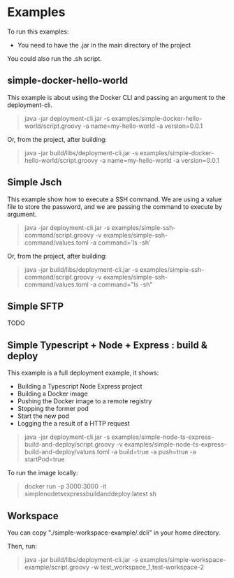 # Examples

To run this examples:
- You need to have the .jar in the main directory of the project

You could also run the .sh script.

## simple-docker-hello-world

This example is about using the Docker CLI and passing an argument to the deployment-cli.

> java -jar deployment-cli.jar -s examples/simple-docker-hello-world/script.groovy -a name=my-hello-world -a version=0.0.1

Or, from the project, after building:

> java -jar build/libs/deployment-cli.jar -s examples/simple-docker-hello-world/script.groovy -a name=my-hello-world -a version=0.0.1

## Simple Jsch

This example show how to execute a SSH command. We are using a value file to store the password, and we are passing the command to execute by argument.

> java -jar deployment-cli.jar -s examples/simple-ssh-command/script.groovy -v examples/simple-ssh-command/values.toml -a command='ls -sh'

Or, from the project, after building:

> java -jar build/libs/deployment-cli.jar -s examples/simple-ssh-command/script.groovy -v examples/simple-ssh-command/values.toml -a command="ls -sh"

## Simple SFTP

TODO

## Simple Typescript + Node + Express : build & deploy

This example is a full deployment example, it shows:
- Building a Typescript Node Express project
- Building a Docker image
- Pushing the Docker image to a remote registry
- Stopping the former pod
- Start the new pod
- Logging the a result of a HTTP request

> java -jar deployment-cli.jar -s examples/simple-node-ts-express-build-and-deploy/script.groovy -v examples/simple-node-ts-express-build-and-deploy/values.toml -a build=true -a push=true -a startPod=true

To run the image locally:

> docker run -p 3000:3000 -it simplenodetsexpressbuildanddeploy:latest sh

## Workspace

You can copy "./simple-workspace-example/.dcli" in your home directory.

Then, run:

> java -jar build/libs/deployment-cli.jar -s examples/simple-workspace-example/script.groovy  -w test_workspace_1,test-workspace-2

